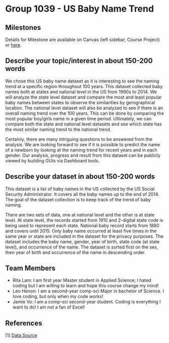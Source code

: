 # Group 1039 - US Baby Name Trend
## Milestones

Details for Milestone are available on Canvas (left sidebar, Course Project) or [here](https://firas.moosvi.com/courses/data301/project/milestone01.html).

## Describe your topic/interest in about 150-200 words

We chose this US baby name dataset as it is interesting to see the naming trend at a specific region throughout 100 years.  This dataset collected baby names both at states and national level in the US from 1990s to 2014. We will analyze the state level dataset and compare the most and least popular baby names between states to observe the similarities by gerographical location. The national level dataset will also be analyzed to see if there is an overall naming trend over the 100 years. This can be done by comparing the most popular boy/girls name in a given time period. Ultimately, we can compare both the state and national level datasets and see which state has the most similar naming trend to the national trend. 

Certainly, there are many intriguing questions to be answered from the analysis. We are looking forward to see if it is possible to predict the name of a newborn by looking at the naming trend for recent years and in each gender. Our analysis, progress and result from this dataset can be publicly viewed by building GUIs via Dashboard tools. 


## Describe your dataset in about 150-200 words

This dataset is a list of baby names in the US collected by the US Social Security Administrator. It covers all the baby names up to the end of 2014. The goal of the dataset collection is to keep track of the trend of baby naming.

There are two sets of data, one at national level and the other is at state level. At state level, the records started from 1910 and 2-digital state code is being used to represent each state. National baby record starts from 1880 and covers until 2015. Only baby name occurred at least five times in the same year or state are included in the dataset for the privacy purposes. The dataset includes the baby name, gender, year of birth, state code (at state level), and occurrence of the name. The dataset is sorted first on the sex, then year of birth and occurrence of the name in descending order.


## Team Members

- Rita Lam: I am first year Master student in Applied Science; I hated coding but I am willing to learn and hope this course change my mind!
- Leo Henon: I am a second-year comp-sci Major in bachelor of Science. I love coding, but only when my code works!
- Jamie Vo: I am a comp-sci second-year student. Coding is everything I want to do! I am not a fan of Excel!

## References

[1] [Data Source](https://www.kaggle.com/kaggle/us-baby-names)
